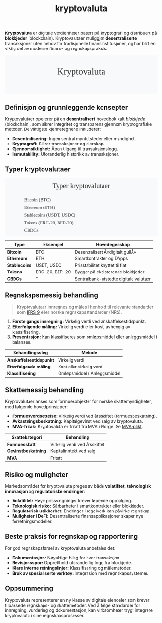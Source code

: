 ﻿---
title: "kryptovaluta"
meta_title: "kryptovaluta"
meta_description: '**Kryptovaluta** er digitale verdienheter basert på kryptografi og distribuert på **blokkjeder** (blockchain). Kryptovalutaer muliggjør **desentraliserte** t...'
slug: kryptovaluta
type: blog
layout: pages/single
---

**Kryptovaluta** er digitale verdienheter basert på kryptografi og distribuert på **blokkjeder** (blockchain). Kryptovalutaer muliggjør **desentraliserte** transaksjoner uten behov for tradisjonelle finansinstitusjoner, og har blitt en viktig del av moderne finans- og regnskapspraksis.

![Kryptovaluta](kryptovaluta-image.svg)

## Definisjon og grunnleggende konsepter

Kryptovalutaer opererer på en **desentralisert** hovedbok kalt *blokkjede* (blockchain), som sikrer integritet og transparens gjennom kryptografiske metoder. De viktigste kjennetegnene inkluderer:

* **Desentralisering:** Ingen sentral myntutsteder eller myndighet.
* **Kryptografi:** Sikrer transaksjoner og eierskap.
* **Gjennomsiktighet:** Åpen tilgang til transaksjonslogg.
* **Immutability:** Uforanderlig historikk av transaksjoner.

## Typer kryptovalutaer

![Typer kryptovalutaer](kryptovaluta-typer.svg)

| Type             | Eksempel       | Hovedegenskap                     |
|------------------|----------------|-----------------------------------|
| **Bitcoin**      | BTC            | Desentralisert Â«digitalt gullÂ»     |
| **Ethereum**     | ETH            | Smartkontrakter og DApps          |
| **Stablecoins**  | USDT, USDC     | Prisstabilitet knyttet til fiat   |
| **Tokens**       | ERC-20, BEP-20 | Bygger på eksisterende blokkjeder |
| **CBDCs**        | ”              | Sentralbank-utstedte digitale valutaer |

## Regnskapsmessig behandling

> Kryptovalutaer innregnes og måles i henhold til relevante standarder som [IFRS 9](/blogs/regnskap/hva-er-ifrs "Hva er IFRS? Komplett Guide til Internasjonale Regnskapsstandarder") eller norske regnskapsstandarder (NRS).

1. **Første gangs innregning:** Virkelig verdi ved anskaffelsestidspunkt.
2. **Etterfølgende måling:** Virkelig verdi eller kost, avhengig av klassifisering.
3. **Presentasjon:** Kan klassifiseres som omløpsmiddel eller anleggsmiddel i balansen.

| Behandlingssteg           | Metode                      |
|---------------------------|-----------------------------|
| **Anskaffelsestidspunkt** | Virkelig verdi              |
| **Etterfølgende måling**  | Kost eller virkelig verdi   |
| **Klassifisering**        | Omløpsmiddel / Anleggsmiddel |

## Skattemessig behandling

Kryptovalutaer anses som formuesobjekter for norske skattemyndigheter, med følgende hovedprinsipper:

* **Formuesverdsettelse:** Virkelig verdi ved årsskiftet (formuesbeskatning).
* **Avkastningsbeskatning:** Kapitalgevinst ved salg av kryptovaluta.
* **MVA-fritak:** Kryptovaluta er fritatt fra MVA i Norge. Se [MVA-plikt](/blogs/regnskap/hva-er-avgiftsplikt-mva "Hva er MVA-plikt? Komplett Guide til Merverdiavgift").

| Skattekategori       | Behandling                       |
|----------------------|----------------------------------|
| **Formuesskatt**     | Virkelig verdi ved årsskiftet    |
| **Gevinstbeskatning**| Kapitalinntekt ved salg          |
| **MVA**              | Fritatt                          |

## Risiko og muligheter

Markedsområdet for kryptovaluta preges av både **volatilitet**, **teknologisk innovasjon** og **regulatoriske endringer**:

* **Volatilitet:** Høye prissvingninger krever løpende oppfølging.
* **Teknologisk risiko:** Sårbarheter i smartkontrakter eller blokkjeder.
* **Regulatorisk usikkerhet:** Endringer i regelverk kan påvirke regnskap.
* **Muligheter i DeFi:** Desentraliserte finansapplikasjoner skaper nye forretningsmodeller.

## Beste praksis for regnskap og rapportering

For god regnskapsførsel av kryptovaluta anbefales det:

* **Dokumentasjon:** Nøyaktige bilag for hver transaksjon.
* **Revisjonsspor:** Oppretthold uforanderlig logg fra blokkjede.
* **Klare interne retningslinjer:** Klassifisering og målemetoder.
* **Bruk av spesialiserte verktøy:** Integrasjon med regnskapssystemer.

## Oppsummering

Kryptovaluta representerer en ny klasse av digitale eiendeler som krever tilpassede regnskaps- og skattemetoder. Ved å følge standarder for innregning, vurdering og dokumentasjon, kan virksomheter trygt integrere kryptovaluta i sine regnskapsprosesser.








